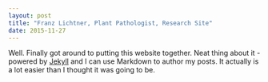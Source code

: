 ```yaml
---
layout: post
title: "Franz Lichtner, Plant Pathologist, Research Site"
date: 2015-11-27
---
```


Well. Finally got around to putting this website together. Neat thing about it - powered by [Jekyll](http://jekyllrb.com) and I can use Markdown to author my posts. It actually is a lot easier than I thought it was going to be.
